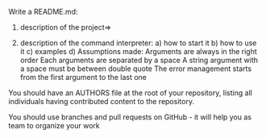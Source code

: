 Write a README.md:
1. description of the project=>

2. description of the command interpreter:
a) how to start it
b) how to use it
c) examples
d) Assumptions made:
    Arguments are always in the right order
    Each arguments are separated by a space
    A string argument with a space must be between double quote
    The error management starts from the first argument to the last one

You should have an AUTHORS file at the root of your repository, listing all individuals having contributed content to the repository.

You should use branches and pull requests on GitHub - it will help you as team to organize your work
